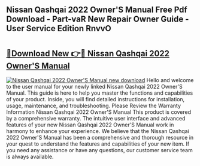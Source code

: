 ## Nissan Qashqai 2022 Owner'S Manual Free Pdf Download - Part-vaR New Repair Owner Guide - User Service Edition RnvvO

# <h2><a href="http://cf19238.oget.top/?id=Nissan+Qashqai+2022+Owner%27S+Manual">🔗Download New 👉🔴 Nissan Qashqai 2022 Owner'S Manual</a></h2>

[![Nissan Qashqai 2022 Owner'S Manual new download](https://i.imgur.com/5g1atiW.png)](http://cf19238.oget.top/?id=Nissan+Qashqai+2022+Owner%27S+Manual)
Hello and welcome to the user manual for your newly linked Nissan Qashqai 2022 Owner'S Manual. This guide is here to help you master the functions and capabilities of your product. Inside, you will find detailed instructions for installation, usage, maintenance, and troubleshooting. Please Review the Warranty Information Nissan Qashqai 2022 Owner'S Manual This product is covered by a comprehensive warranty. The intuitive user interface and advanced features of your new Nissan Qashqai 2022 Owner'S Manual work in harmony to enhance your experience. We believe that the Nissan Qashqai 2022 Owner'S Manual has been a comprehensive and thorough resource in your quest to understand the features and capabilities of your new item. If you need any assistance or have any questions, our customer service team is always available.
